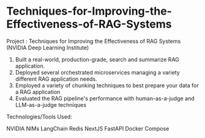 # Techniques-for-Improving-the-Effectiveness-of-RAG-Systems

Project : Techniques for Improving the Effectiveness of RAG Systems (NVIDIA Deep Learning Institute)

1. Built a real-world, production-grade, search and summarize RAG application.
2. Deployed several orchestrated microservices managing a variety different RAG application needs.
3. Employed a variety of chunking techniques to best prepare your data for a RAG application
4. Evaluated the RAG pipeline's performance with human-as-a-judge and LLM-as-a-judge techniques

Technologies/Tools Used:

NVIDIA NIMs
LangChain
Redis
NextJS
FastAPI
Docker Compose
